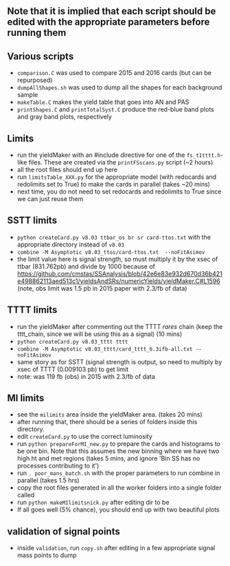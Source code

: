 ## Note that it is implied that each script should be edited with the appropriate parameters before running them

## Various scripts
* `comparison.C` was used to compare 2015 and 2016 cards (but can be repurposed)
* `dumpAllShapes.sh` was used to dump all the shapes for each background sample
* `makeTable.C` makes the yield table that goes into AN and PAS
* `printShapes.C` and `printTotalSyst.C` produce the red-blue band plots and gray band plots, respectively

## Limits
* run the yieldMaker with an #include directive for one of the `fs_t1tttt.h`-like files. These are created via the `printFSscans.py` script (~2 hours)
* all the root files should end up here
* run `limitsTable_XXX.py` for the appropriate model (with redocards and redolimits set to True) to make the cards in parallel (takes ~20 mins)
* next time, you do not need to set redocards and redolimits to True since we can just reuse them

## SSTT limits
* `python createCard.py v8.03 ttbar_os br sr card-ttos.txt` with the appropriate directory instead of `v8.03`
* `combine -M Asymptotic v8.03_ttos/card-ttos.txt  --noFitAsimov`
* the limit value here is signal strength, so must multiply it by the xsec of ttbar (831.762pb) and divide by 1000 because of https://github.com/cmstas/SSAnalysis/blob/42e6e83e932d670d36b421e498862113aed513c1/yieldsAndSRs/numericYields/yieldMaker.C#L1596 (note, obs limit was 1.5 pb in 2015 paper with 2.3/fb of data)

## TTTT limits
* run the yieldMaker after commenting out the TTTT *rares* chain (keep the tttt_chain, since we will be using this as a signal) (10 mins)
* `python createCard.py v8.03_tttt tttt`
* `combine -M Asymptotic v8.03_tttt/card_tttt_6.3ifb-all.txt --noFitAsimov`
* same story as for SSTT (signal strength is output, so need to multiply by xsec of TTTT (0.009103 pb) to get limit
* note: was 119 fb (obs) in 2015 with 2.3/fb of data

## MI limits
* see the `milimits` area inside the yieldMaker area. (takes 20 mins)
* after running that, there should be a series of folders inside this directory.
* edit `createCard.py` to use the correct luminosity
* run `python prepareForMI_new.py` to prepare the cards and histograms to be one bin. Note that this assumes the new binning where we have two high ht and met regions (takes 5 mins, and ignore 'Bin SS has no processes contributing to it')
* run `. poor_mans_batch.sh` with the proper parameters to run combine in parallel (takes 1.5 hrs)
* copy the root files generated in all the worker folders into a single folder called <whatever>
* run `python makeMIlimitsnick.py` after editing dir to be <whatever>
* If all goes well (5% chance), you should end up with two beautiful plots

## validation of signal points
* inside `validation`, run `copy.sh` after editing in a few appropriate signal mass points to dump
